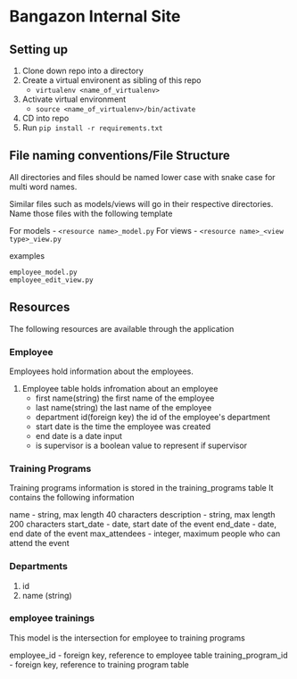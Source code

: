 # Bangazon Internal Site

## Setting up

1. Clone down repo into a directory
1. Create a virtual environent as sibling of this repo
   - `virtualenv <name_of_virtualenv>`
1. Activate virtual environment
   - `source <name_of_virtualenv>/bin/activate`
1. CD into repo
1. Run `pip install -r requirements.txt`

## File naming conventions/File Structure

All directories and files should be named lower case with snake case for multi word names.

Similar files such as models/views will go in their respective directories. Name those files with the following template

For models - `<resource name>_model.py`
For views - `<resource name>_<view type>_view.py`

examples
```
employee_model.py
employee_edit_view.py
```


## Resources

The following resources are available through the application

### Employee
Employees hold information about the employees.

1. Employee table holds infromation about an employee
    - first name(string) the first name of the employee
    - last name(string) the last name of the employee
    - department id(foreign key) the id of the employee's department
    - start date is the time the employee was created
    - end date is a date input
    - is supervisor is a boolean value to represent if supervisor

### Training Programs
Training programs information is stored in the training_programs table
It contains the following information

name - string, max length 40 characters
description - string, max length 200 characters
start_date - date, start date of the event
end_date - date, end date of the event
max_attendees - integer, maximum people who can attend the event

### Departments
1. id
1. name (string)

### employee trainings
This model is the intersection for employee to training programs

employee_id - foreign key, reference to employee table
training_program_id - foreign key, reference to training program table
